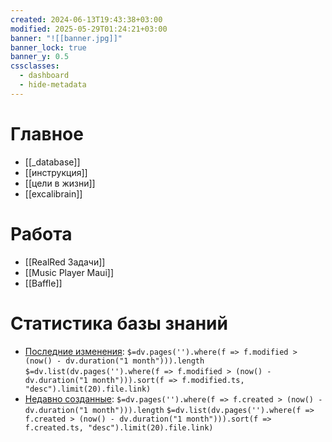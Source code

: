 ```yaml
---
created: 2024-06-13T19:43:38+03:00
modified: 2025-05-29T01:24:21+03:00
banner: "![[banner.jpg]]"
banner_lock: true
banner_y: 0.5
cssclasses:
  - dashboard
  - hide-metadata
---
```


# Главное
 - [[_database]]
 - [[инструкция]]
 - [[цели в жизни]]
 - [[excalibrain]]
# Работа
 - [[RealRed Задачи]]
 - [[Music Player Maui]]
 - [[Baffle]]
# Статистика базы знаний
- [Последние изменения](changed): `$=dv.pages('').where(f => f.modified > (now() - dv.duration("1 month"))).length`
 `$=dv.list(dv.pages('').where(f => f.modified > (now() - dv.duration("1 month"))).sort(f => f.modified.ts, "desc").limit(20).file.link)`
- [Недавно созданные](created): `$=dv.pages('').where(f => f.created > (now() - dv.duration("1 month"))).length`
  `$=dv.list(dv.pages('').where(f => f.created > (now() - dv.duration("1 month"))).sort(f => f.created.ts, "desc").limit(20).file.link)`
